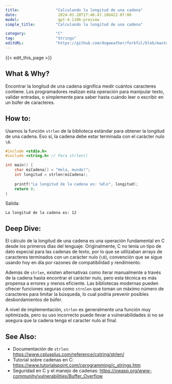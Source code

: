 ```yaml
---
title:                "Calculando la longitud de una cadena"
date:                  2024-01-20T17:46:47.186422-07:00
model:                 gpt-4-1106-preview
simple_title:         "Calculando la longitud de una cadena"

category:             "C"
tag:                  "Strings"
editURL:              "https://github.com/dogweather/forkful/blob/master/content/es/c/finding-the-length-of-a-string.md"
---
```


{{< edit_this_page >}}

## What & Why?
Encontrar la longitud de una cadena significa medir cuántos caracteres contiene. Los programadores realizan esta operación para manipular texto, validar entradas, o simplemente para saber hasta cuándo leer o escribir en un búfer de caracteres.

## How to:
Usamos la función `strlen` de la biblioteca estándar para obtener la longitud de una cadena. Eso sí, la cadena debe estar terminada con el carácter nulo `\0`.

```C
#include <stdio.h>
#include <string.h> // Para strlen()

int main() {
    char miCadena[] = "Hola, mundo!";
    int longitud = strlen(miCadena);
    
    printf("La longitud de la cadena es: %d\n", longitud);
    return 0;
}
```
Salida:
```
La longitud de la cadena es: 12
```

## Deep Dive:
El cálculo de la longitud de una cadena es una operación fundamental en C desde los primeros días del lenguaje. Originalmente, C no tenía un tipo de dato especial para las cadenas de texto, por lo que se utilizaban arrays de caracteres terminados con un carácter nulo (`\0`), convención que se sigue usando hoy en día por razones de compatibilidad y rendimiento.

Además de `strlen`, existen alternativas como iterar manualmente a través de la cadena hasta encontrar el carácter nulo, pero esta técnica es más propensa a errores y menos eficiente. Las bibliotecas modernas pueden ofrecer funciones seguras como `strnlen` que toman un máximo número de caracteres para limitar la búsqueda, lo cual podría prevenir posibles desbordamientos de búfer.

A nivel de implementación, `strlen` es generalmente una función muy optimizada, pero su uso incorrecto puede llevar a vulnerabilidades si no se asegura que la cadena tenga el caracter nulo al final.

## See Also:
- Documentación de `strlen`: https://www.cplusplus.com/reference/cstring/strlen/
- Tutorial sobre cadenas en C: https://www.tutorialspoint.com/cprogramming/c_strings.htm
- Seguridad en C y el manejo de cadenas: https://owasp.org/www-community/vulnerabilities/Buffer_Overflow
